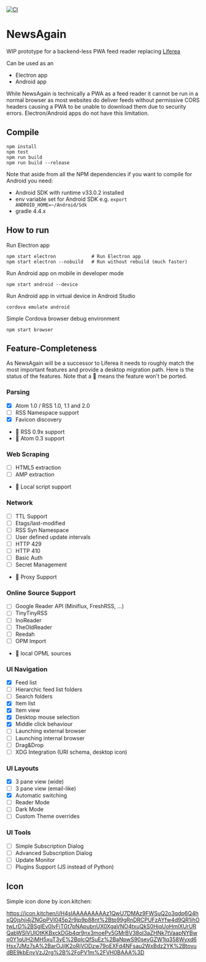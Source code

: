 [![CI](https://github.com/lwindolf/newsagain/actions/workflows/test.yml/badge.svg)](https://github.com/lwindolf/newsagain/actions/workflows/test.yml)

# NewsAgain

WIP prototype for a backend-less PWA feed reader replacing [Liferea](https://lzone.de/liferea)

Can be used as an

- Electron app
- Android app

While NewsAgain is technically a PWA as a feed reader it cannot be run in
a normal browser as most websites do deliver feeds without permissive CORS
headers causing a PWA to be unable to download them due to security errors.
Electron/Android apps do not have this limitation.

## Compile

    npm install
    npm test
    npm run build
    npm run build --release

Note that aside from all the NPM dependencies if you want to compile for Android you need:

- Android SDK with runtime v33.0.2 installed
- env variable set for Android SDK e.g. `export ANDROID_HOME=~/Android/Sdk`
- gradle 4.4.x

## How to run

Run Electron app

    npm start electron             # Run Electron app
    npm start electron --nobuild   # Run without rebuild (much faster)

Run Android app on mobile in developer mode

    npm start android --device

Run Android app in virtual device in Android Studio

    cordova emulate android

Simple Cordova browser debug environment

    npm start browser

## Feature-Completeness

As NewsAgain will be a successor to Liferea it needs to roughly match the most important
features and provide a desktop migration path. Here is the status of the features. Note that
a 🛑 means the feature won't be ported.

### Parsing 

- [x] Atom 1.0 / RSS 1.0, 1.1 and 2.0
- [ ] RSS Namespace support
- [x] Favicon discovery
- 🛑 RSS 0.9x support
- 🛑 Atom 0.3 support

### Web Scraping

- [ ] HTML5 extraction
- [ ] AMP extraction
- 🛑 Local script support

### Network

- [ ] TTL Support
- [ ] Etags/last-modified
- [ ] RSS Syn Namespace
- [ ] User defined update intervals
- [ ] HTTP 429
- [ ] HTTP 410
- [ ] Basic Auth
- [ ] Secret Management
- 🛑 Proxy Support

### Online Source Support

- [ ] Google Reader API (Miniflux, FreshRSS, ...) 
- [ ] TinyTinyRSS
- [ ] InoReader
- [ ] TheOldReader
- [ ] Reedah
- [ ] OPM Import
- 🛑 local OPML sources

### UI Navigation

- [x] Feed list
- [ ] Hierarchic feed list folders
- [ ] Search folders
- [x] Item list
- [x] Item view
- [x] Desktop mouse selection
- [x] Middle click behaviour
- [ ] Launching external browser
- [ ] Launching internal browser
- [ ] Drag&Drop
- [ ] XDG Integration (URI schema, desktop icon)

### UI Layouts

- [x] 3 pane view (wide)
- [ ] 3 pane view (email-like)
- [x] Automatic switching
- [ ] Reader Mode
- [ ] Dark Mode
- [ ] Custom Theme overrides

### UI Tools

- [ ] Simple Subscription Dialog
- [ ] Advanced Subscription Dialog
- [ ] Update Monitor
- [ ] Plugins Support (JS instead of Python)

## Icon

Simple icon done by icon.kitchen:

https://icon.kitchen/i/H4sIAAAAAAAAAz1QwU7DMAz9FWSuQ2o3qdp6Q4hxQ0jshji4jZNGpPVI045p2r9jp9p88nt%2Btp99gRnDRCPUFzAYfw4d9QR1ihOtwLrD%2BSgIEv0lyFiTGt7pNApubnUX0XgaVNO4txuQkS0HjqUoHmlXUrURQabWSlVUlOtKKBxckDGb4qr9nx3moePv5GMrBV38ol3aZHNk7tVaapNYBwo0Y1qUH2iMH5xuT3yE%2BqlcQfSuEz%2BaNpwS90seyGZW1lq358Wyxd6Hsx7JMz7sA%2BarOJjlK2oRjVODzw79oEXFd4NFsau2WxBdz2YK%2BtovudBE9kbEnvVzJ2rg%2B%2FoPV1m%2FVH0BAAA%3D
